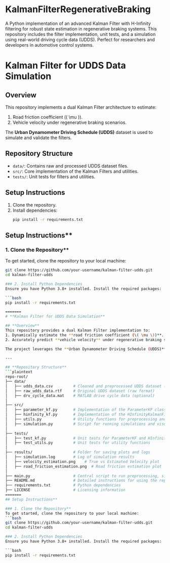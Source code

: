 # KalmanFilterRegenerativeBraking
A Python implementation of an advanced Kalman Filter with H-Infinity filtering for robust state estimation in regenerative braking systems. This repository includes the filter implementation, unit tests, and a simulation using real-world driving cycle data (UDDS). Perfect for researchers and developers in automotive control systems.

# Kalman Filter for UDDS Data Simulation

## Overview
This repository implements a dual Kalman Filter architecture to estimate:
1. Road friction coefficient (\( \mu \)).
2. Vehicle velocity under regenerative braking scenarios.

The **Urban Dynamometer Driving Schedule (UDDS)** dataset is used to simulate and validate the filters.

## Repository Structure
- `data/`: Contains raw and processed UDDS dataset files.
- `src/`: Core implementation of the Kalman Filters and utilities.
- `tests/`: Unit tests for filters and utilities.

## Setup Instructions
1. Clone the repository.
2. Install dependencies:
   ```bash
   pip install -r requirements.txt

## Setup Instructions**

### 1. Clone the Repository**
To get started, clone the repository to your local machine:
```bash
git clone https://github.com/your-username/kalman-filter-udds.git
cd kalman-filter-udds

### 2. Install Python Dependencies
Ensure you have Python 3.8+ installed. Install the required packages:

```bash
pip install -r requirements.txt

=======
# **Kalman Filter for UDDS Data Simulation**

## **Overview**
This repository provides a dual Kalman Filter implementation to:
1. Dynamically estimate the **road friction coefficient (\( \mu \))**.
2. Accurately predict **vehicle velocity** under regenerative braking scenarios.

The project leverages the **Urban Dynamometer Driving Schedule (UDDS)** dataset for validation and simulation.

---

## **Repository Structure**
```plaintext
repo-root/
├── data/
│   ├── udds_data.csv         # Cleaned and preprocessed UDDS dataset (CSV format)
│   ├── raw_udds_data.rtf     # Original UDDS dataset (raw format)
│   ├── drv_cycle_data.mat    # MATLAB drive cycle data (optional)
│
├── src/
│   ├── parameter_kf.py       # Implementation of the ParameterKF class
│   ├── hinfinity_kf.py       # Implementation of the HInfinityKalmanFilterRB class
│   ├── utils.py              # Utility functions for preprocessing and unit conversions
│   ├── simulation.py         # Script for running simulations and visualizations
│
├── tests/
│   ├── test_kf.py            # Unit tests for ParameterKF and HInfinityKalmanFilterRB
│   ├── test_utils.py         # Unit tests for utility functions
│
├── results/                  # Folder for saving plots and logs
│   ├── simulation.log        # Log of simulation results
│   ├── velocity_estimation.png    # True vs Estimated Velocity plot
│   ├── road_friction_estimation.png  # Road friction estimation plot
│
├── main.py                   # Central script to run preprocessing, simulation, and parameter tuning
├── README.md                 # Detailed instructions for using the repository
├── requirements.txt          # Python dependencies
├── LICENSE                   # Licensing information
=======
## Setup Instructions**

### 1. Clone the Repository**
To get started, clone the repository to your local machine:
```bash
git clone https://github.com/your-username/kalman-filter-udds.git
cd kalman-filter-udds

### 2. Install Python Dependencies
Ensure you have Python 3.8+ installed. Install the required packages:

```bash
pip install -r requirements.txt
